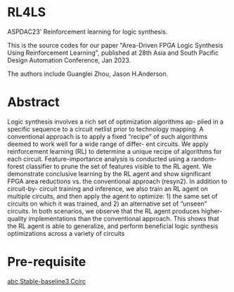 # RL4LS
ASPDAC23' Reinforcement learning for logic synthesis.

This is the source codes for our paper "Area-Driven FPGA Logic Synthesis Using Reinforcement Learning", published at 28th  Asia and South Pacific Design Automation Conference, Jan 2023.

The authors include Guanglei Zhou, Jason H.Anderson.

# Abstract
Logic synthesis involves a rich set of optimization algorithms ap-
plied in a specific sequence to a circuit netlist prior to technology
mapping. A conventional approach is to apply a fixed “recipe” of
such algorithms deemed to work well for a wide range of differ-
ent circuits. We apply reinforcement learning (RL) to determine a
unique recipe of algorithms for each circuit. Feature-importance
analysis is conducted using a random-forest classifier to prune the
set of features visible to the RL agent. We demonstrate conclusive
learning by the RL agent and show significant FPGA area reductions
vs. the conventional approach (resyn2). In addition to circuit-by-
circuit training and inference, we also train an RL agent on multiple
circuits, and then apply the agent to optimize: 1) the same set of
circuits on which it was trained, and 2) an alternative set of “unseen”
circuits. In both scenarios, we observe that the RL agent produces
higher-quality implementations than the conventional approach.
This shows that the RL agent is able to generalize, and perform
beneficial logic synthesis optimizations across a variety of circuits

# Pre-requisite
[abc](https://github.com/berkeley-abc/abc),[Stable-baseline3](https://github.com/DLR-RM/stable-baselines3),[Ccirc](https://www.eecg.toronto.edu/~jayar/software/Cgen/Cgen.html)